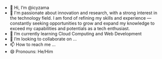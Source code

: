 - 👋 Hi, I’m @icyzama
- 👀 I'm passionate about innovation and research, with a strong interest in the technology field. I am fond of refining my skills and experience — constantly seeking opportunities to grow and expand my knowledge to exceed my capabilities and potentials as a tech enthusiast.
- 🌱 I’m currently learning Cloud Computing and Web Development
- 💞️ I’m looking to collaborate on ...
- 📫 How to reach me ...
- 😄 Pronouns: He/Him

<!---
icyzama/icyzama is a ✨ special ✨ repository because its `README.md` (this file) appears on your GitHub profile.
You can click the Preview link to take a look at your changes.
--->
